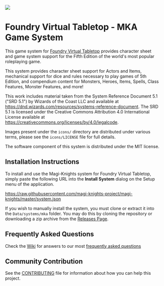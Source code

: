 ![](https://github.com/foundryvtt/magi-knights-project/magi-knights/master/media/repo-dnd5e.jpg)

# Foundry Virtual Tabletop - MKA Game System

This game system for [Foundry Virtual Tabletop](http://foundryvtt.com) provides character sheet and game system 
support for the Fifth Edition of the world's most popular roleplaying game.

This system provides character sheet support for Actors and Items, mechanical support for dice and rules necessary to
play games of 5th Edition, and compendium content for Monsters, Heroes, Items, Spells, Class Features, Monster 
Features, and more!

This work includes material taken from the System Reference Document 5.1 ("SRD 5.1") by Wizards of the Coast LLC and available at https://dnd.wizards.com/resources/systems-reference-document. The SRD 5.1 is licensed under the Creative Commons Attribution 4.0 International License available at https://creativecommons.org/licenses/by/4.0/legalcode.

Images present under the `icons/` directory are distributed under various terms, please see the `icons/LICENSE` file for full details.

The software component of this system is distributed under the MIT license.

## Installation Instructions

To install and use the Magi-Knights system for Foundry Virtual Tabletop, simply paste the following URL into the 
**Install System** dialog on the Setup menu of the application.

https://raw.githubusercontent.com/magi-knights-project/magi-knights/master/system.json

If you wish to manually install the system, you must clone or extract it into the ``Data/systems/mka`` folder. You
may do this by cloning the repository or downloading a zip archive from the
[Releases Page](https://github.com/magi-knights-project/magi-knights/releases).

## Frequently Asked Questions  
Check the [Wiki](../../wiki) for answers to our most [frequently asked questions](../../wiki/faq)

## Community Contribution

See the [CONTRIBUTING](/CONTRIBUTING.md) file for information about how you can help this project.
